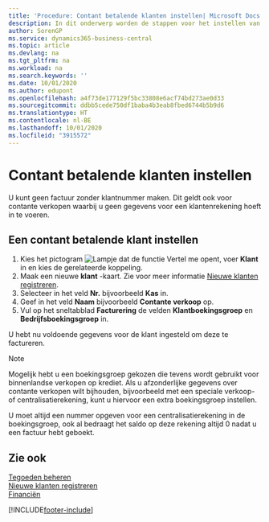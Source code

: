 ```yaml
---
title: 'Procedure: Contant betalende klanten instellen| Microsoft Docs'
description: In dit onderwerp worden de stappen voor het instellen van klanten die contant betalen beschreven.
author: SorenGP
ms.service: dynamics365-business-central
ms.topic: article
ms.devlang: na
ms.tgt_pltfrm: na
ms.workload: na
ms.search.keywords: ''
ms.date: 10/01/2020
ms.author: edupont
ms.openlocfilehash: a4f73de177129f5bc33808e6acf74bd273ae0d33
ms.sourcegitcommit: ddbb5cede750df1baba4b3eab8fbed6744b5b9d6
ms.translationtype: HT
ms.contentlocale: nl-BE
ms.lasthandoff: 10/01/2020
ms.locfileid: "3915572"
---
```

# <a name="set-up-cash-customers"></a>Contant betalende klanten instellen
U kunt geen factuur zonder klantnummer maken. Dit geldt ook voor contante verkopen waarbij u geen gegevens voor een klantenrekening hoeft in te voeren.  

## <a name="to-set-up-a-cash-customer"></a>Een contant betalende klant instellen  
1.  Kies het pictogram ![Lampje dat de functie Vertel me opent](media/ui-search/search_small.png "Vertel me wat u wilt doen"), voer **Klant** in en kies de gerelateerde koppeling.  
2.  Maak een nieuwe **klant** -kaart. Zie voor meer informatie [Nieuwe klanten registreren](sales-how-register-new-customers.md).
3.  Selecteer in het veld **Nr.** bijvoorbeeld **Kas** in.  
4.  Geef in het veld **Naam** bijvoorbeeld **Contante verkoop** op.  
5.  Vul op het sneltabblad **Facturering** de velden **Klantboekingsgroep** en **Bedrijfsboekingsgroep** in.  

 U hebt nu voldoende gegevens voor de klant ingesteld om deze te factureren.  

> [!NOTE]  
>  Mogelijk hebt u een boekingsgroep gekozen die tevens wordt gebruikt voor binnenlandse verkopen op krediet. Als u afzonderlijke gegevens over contante verkopen wilt bijhouden, bijvoorbeeld met een speciale verkoop- of centralisatierekening, kunt u hiervoor een extra boekingsgroep instellen.  
>   
>  U moet altijd een nummer opgeven voor een centralisatierekening in de boekingsgroep, ook al bedraagt het saldo op deze rekening altijd 0 nadat u een factuur hebt geboekt.  

## <a name="see-also"></a>Zie ook
[Tegoeden beheren](receivables-manage-receivables.md)  
[Nieuwe klanten registreren](sales-how-register-new-customers.md)    
[Financiën](finance.md)  



[!INCLUDE[footer-include](includes/footer-banner.md)]